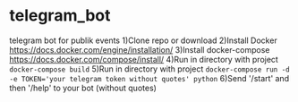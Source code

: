 # telegram_bot
telegram bot for publik events
1)Clone repo or download
2)Install Docker https://docs.docker.com/engine/installation/
3)Install docker-compose https://docs.docker.com/compose/install/
4)Run in directory with project `docker-compose build`
5)Run in directory with project `docker-compose run -d -e TOKEN='your telegram token without quotes' python`
6)Send '/start' and then '/help' to your bot (without quotes)
